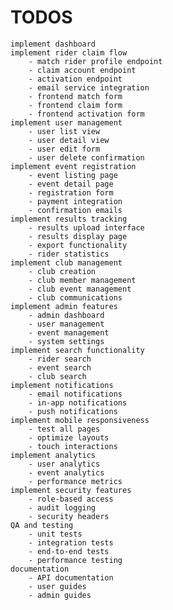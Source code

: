 # TODOS
    implement dashboard
    implement rider claim flow
        - match rider profile endpoint
        - claim account endpoint
        - activation endpoint
        - email service integration
        - frontend match form
        - frontend claim form
        - frontend activation form
    implement user management
        - user list view
        - user detail view
        - user edit form
        - user delete confirmation
    implement event registration
        - event listing page
        - event detail page
        - registration form
        - payment integration
        - confirmation emails
    implement results tracking
        - results upload interface
        - results display page
        - export functionality
        - rider statistics
    implement club management
        - club creation
        - club member management
        - club event management
        - club communications
    implement admin features
        - admin dashboard
        - user management
        - event management
        - system settings
    implement search functionality
        - rider search
        - event search
        - club search
    implement notifications
        - email notifications
        - in-app notifications
        - push notifications
    implement mobile responsiveness
        - test all pages
        - optimize layouts
        - touch interactions
    implement analytics
        - user analytics
        - event analytics
        - performance metrics
    implement security features
        - role-based access
        - audit logging
        - security headers
    QA and testing
        - unit tests
        - integration tests
        - end-to-end tests
        - performance testing
    documentation
        - API documentation
        - user guides
        - admin guides
